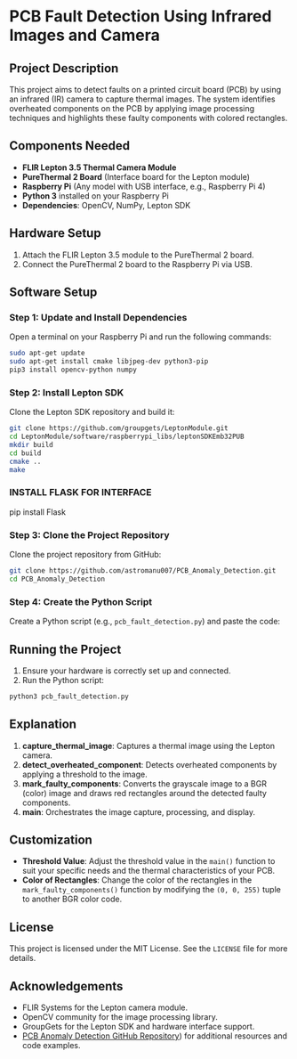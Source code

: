 # PCB Fault Detection Using Infrared Images and Camera

## Project Description
This project aims to detect faults on a printed circuit board (PCB) by using an infrared (IR) camera to capture thermal images. The system identifies overheated components on the PCB by applying image processing techniques and highlights these faulty components with colored rectangles.

## Components Needed
- **FLIR Lepton 3.5 Thermal Camera Module**
- **PureThermal 2 Board** (Interface board for the Lepton module)
- **Raspberry Pi** (Any model with USB interface, e.g., Raspberry Pi 4)
- **Python 3** installed on your Raspberry Pi
- **Dependencies**: OpenCV, NumPy, Lepton SDK

## Hardware Setup
1. Attach the FLIR Lepton 3.5 module to the PureThermal 2 board.
2. Connect the PureThermal 2 board to the Raspberry Pi via USB.

## Software Setup
### Step 1: Update and Install Dependencies
Open a terminal on your Raspberry Pi and run the following commands:

```bash
sudo apt-get update
sudo apt-get install cmake libjpeg-dev python3-pip
pip3 install opencv-python numpy
```

### Step 2: Install Lepton SDK
Clone the Lepton SDK repository and build it:

```bash
git clone https://github.com/groupgets/LeptonModule.git
cd LeptonModule/software/raspberrypi_libs/leptonSDKEmb32PUB
mkdir build
cd build
cmake ..
make
```
### INSTALL FLASK FOR INTERFACE
pip install Flask


### Step 3: Clone the Project Repository
Clone the project repository from GitHub:

```bash
git clone https://github.com/astromanu007/PCB_Anomaly_Detection.git
cd PCB_Anomaly_Detection
```

### Step 4: Create the Python Script
Create a Python script (e.g., `pcb_fault_detection.py`) and paste the code:


## Running the Project
1. Ensure your hardware is correctly set up and connected.
2. Run the Python script:

```bash
python3 pcb_fault_detection.py
```

## Explanation
1. **capture_thermal_image**: Captures a thermal image using the Lepton camera.
2. **detect_overheated_component**: Detects overheated components by applying a threshold to the image.
3. **mark_faulty_components**: Converts the grayscale image to a BGR (color) image and draws red rectangles around the detected faulty components.
4. **main**: Orchestrates the image capture, processing, and display.

## Customization
- **Threshold Value**: Adjust the threshold value in the `main()` function to suit your specific needs and the thermal characteristics of your PCB.
- **Color of Rectangles**: Change the color of the rectangles in the `mark_faulty_components()` function by modifying the `(0, 0, 255)` tuple to another BGR color code.

## License
This project is licensed under the MIT License. See the `LICENSE` file for more details.

## Acknowledgements
- FLIR Systems for the Lepton camera module.
- OpenCV community for the image processing library.
- GroupGets for the Lepton SDK and hardware interface support.
- [PCB Anomaly Detection GitHub Repository](https://github.com/Samarthcoder01/PCB-Anomaly-Detection)) for additional resources and code examples.
